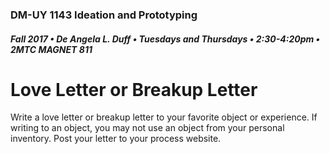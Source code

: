 ### DM-UY 1143 Ideation and Prototyping
##### Fall 2017 • De Angela L. Duff • Tuesdays and Thursdays • 2:30-4:20pm • 2MTC MAGNET 811

# Love Letter or Breakup Letter

Write a love letter or breakup letter to your favorite object or experience. If writing to an object, you may not use an object from your personal inventory. Post your letter to your process website.